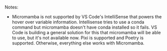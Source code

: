 Notes:
- Micromamba is not supported by VS Code's IntelliSense that powers the hover over
  variable information. Intellisense tries to use a conda command but micromamba doesn't
  have conda installed so it fails. VS Code is building a general solution for this that
  micromamba will be able to use, but it's not available now. Pixi is supported and
  Poetry is supported. Otherwise, everything else works with Micromamba.